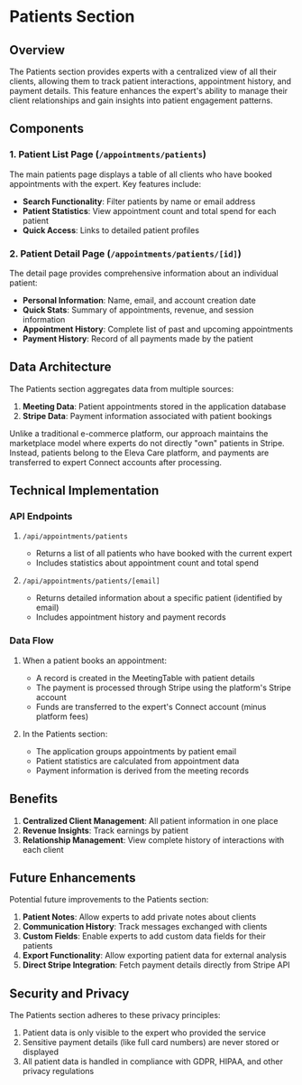 # Patients Section

## Overview

The Patients section provides experts with a centralized view of all their clients, allowing them to track patient interactions, appointment history, and payment details. This feature enhances the expert's ability to manage their client relationships and gain insights into patient engagement patterns.

## Components

### 1. Patient List Page (`/appointments/patients`)

The main patients page displays a table of all clients who have booked appointments with the expert. Key features include:

- **Search Functionality**: Filter patients by name or email address
- **Patient Statistics**: View appointment count and total spend for each patient
- **Quick Access**: Links to detailed patient profiles

### 2. Patient Detail Page (`/appointments/patients/[id]`)

The detail page provides comprehensive information about an individual patient:

- **Personal Information**: Name, email, and account creation date
- **Quick Stats**: Summary of appointments, revenue, and session information
- **Appointment History**: Complete list of past and upcoming appointments
- **Payment History**: Record of all payments made by the patient

## Data Architecture

The Patients section aggregates data from multiple sources:

1. **Meeting Data**: Patient appointments stored in the application database
2. **Stripe Data**: Payment information associated with patient bookings

Unlike a traditional e-commerce platform, our approach maintains the marketplace model where experts do not directly "own" patients in Stripe. Instead, patients belong to the Eleva Care platform, and payments are transferred to expert Connect accounts after processing.

## Technical Implementation

### API Endpoints

1. `/api/appointments/patients`
   - Returns a list of all patients who have booked with the current expert
   - Includes statistics about appointment count and total spend

2. `/api/appointments/patients/[email]`
   - Returns detailed information about a specific patient (identified by email)
   - Includes appointment history and payment records

### Data Flow

1. When a patient books an appointment:
   - A record is created in the MeetingTable with patient details
   - The payment is processed through Stripe using the platform's Stripe account
   - Funds are transferred to the expert's Connect account (minus platform fees)

2. In the Patients section:
   - The application groups appointments by patient email
   - Patient statistics are calculated from appointment data
   - Payment information is derived from the meeting records

## Benefits

1. **Centralized Client Management**: All patient information in one place
2. **Revenue Insights**: Track earnings by patient
3. **Relationship Management**: View complete history of interactions with each client

## Future Enhancements

Potential future improvements to the Patients section:

1. **Patient Notes**: Allow experts to add private notes about clients
2. **Communication History**: Track messages exchanged with clients
3. **Custom Fields**: Enable experts to add custom data fields for their patients
4. **Export Functionality**: Allow exporting patient data for external analysis
5. **Direct Stripe Integration**: Fetch payment details directly from Stripe API

## Security and Privacy

The Patients section adheres to these privacy principles:

1. Patient data is only visible to the expert who provided the service
2. Sensitive payment details (like full card numbers) are never stored or displayed
3. All patient data is handled in compliance with GDPR, HIPAA, and other privacy regulations
